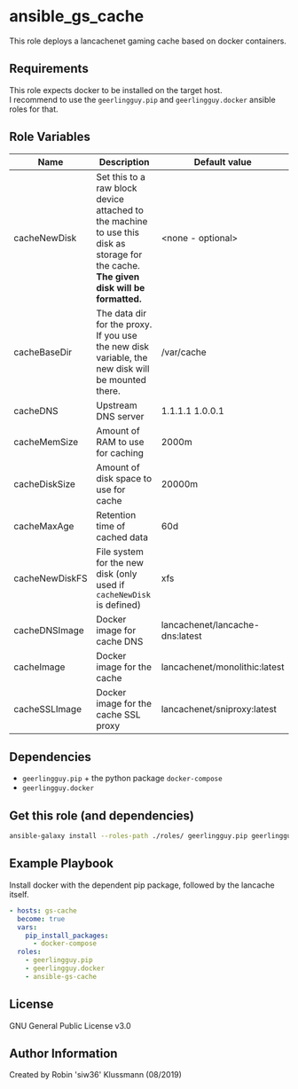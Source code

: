 ansible_gs_cache
=========

This role deploys a lancachenet gaming cache based on docker containers.

Requirements
------------

This role expects docker to be installed on the target host.  
I recommend to use the `geerlingguy.pip` and `geerlingguy.docker` ansible roles for that.  

Role Variables
--------------

| Name | Description | Default value |
|---|---|---|
| cacheNewDisk | Set this to a raw block device attached to the machine to use this disk as storage for the cache. __The given disk will be formatted.__ | <none - optional> |
| cacheBaseDir | The data dir for the proxy. If you use the new disk variable, the new disk will be mounted there. | /var/cache |
| cacheDNS | Upstream DNS server | 1.1.1.1 1.0.0.1 |
| cacheMemSize | Amount of RAM to use for caching | 2000m |
| cacheDiskSize | Amount of disk space to use for cache | 20000m |
| cacheMaxAge | Retention time of cached data | 60d |
| cacheNewDiskFS | File system for the new disk (only used if `cacheNewDisk` is defined) | xfs |
| cacheDNSImage | Docker image for cache DNS | lancachenet/lancache-dns:latest |
| cacheImage | Docker image for the cache | lancachenet/monolithic:latest |
| cacheSSLImage | Docker image for the cache SSL proxy | lancachenet/sniproxy:latest |

Dependencies
------------

- `geerlingguy.pip` + the python package `docker-compose`
- `geerlingguy.docker`

Get this role (and dependencies)
------------
```bash
ansible-galaxy install --roles-path ./roles/ geerlingguy.pip geerlingguy.docker siw36.ansible_gs_cache
```

Example Playbook
----------------

Install docker with the dependent pip package, followed by the lancache itself.  
```yaml
- hosts: gs-cache
  become: true
  vars:
    pip_install_packages:
      - docker-compose
  roles:
    - geerlingguy.pip
    - geerlingguy.docker
    - ansible-gs-cache
```
License
-------

GNU General Public License v3.0

Author Information
------------------

Created by Robin 'siw36' Klussmann (08/2019)
